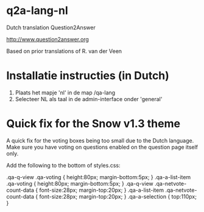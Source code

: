 q2a-lang-nl
===========

Dutch translation Question2Answer

http://www.question2answer.org

Based on prior translations of R. van der Veen

Installatie instructies (in Dutch)
===========

1. Plaats het mapje 'nl' in de map /qa-lang
2. Selecteer NL als taal in de admin-interface onder 'general'

Quick fix for the Snow v1.3 theme
===========
A quick fix for the voting boxes being too small due to the Dutch language. Make sure you have voting on questions enabled on the question page itself only.

Add the following to the bottom of styles.css:

.qa-q-view .qa-voting {
	height:80px;
	margin-bottom:5px;
}
.qa-a-list-item .qa-voting {
	height:80px;
	margin-bottom:5px;
}
.qa-q-view .qa-netvote-count-data {
	font-size:28px;
	margin-top:20px;
}
.qa-a-list-item .qa-netvote-count-data {
	font-size:28px;
	margin-top:20px;
}
.qa-a-selection {
	top:110px;
}
